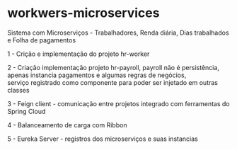 # workwers-microservices


Sistema com Microserviços - Trabalhadores, Renda diária, Dias trabalhados e Folha de pagamentos


1 - Crição e implementação do projeto hr-worker 

2 - Criação implementação projeto hr-payroll, 
            payroll não é persistência, apenas instancia pagamentos e algumas regras de negócios,  
            serviço registrado como componente para poder ser injetado em outras classes
            
3 - Feign client - comunicação entre projetos integrado com ferramentas do Spring Cloud

4 - Balanceamento de carga com Ribbon
    
5 - Eureka Server - registros dos microserviços e suas instancias    
